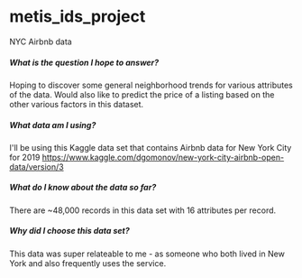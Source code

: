 # metis_ids_project

NYC Airbnb data

##### What is the question I hope to answer?
Hoping to discover some general neighborhood trends for various attributes of the data. Would also like to predict the price of a listing based on the other various factors in this dataset. 

##### What data am I using?
I'll be using this Kaggle data set that contains Airbnb data for New York City for 2019
https://www.kaggle.com/dgomonov/new-york-city-airbnb-open-data/version/3

##### What do I know about the data so far?
There are ~48,000 records in this data set with 16 attributes per record.

##### Why did I choose this data set?
This data was super relateable to me - as someone who both lived in New York and also frequently uses the service.
